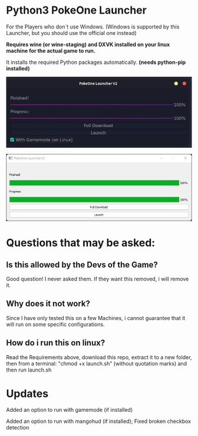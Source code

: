 # Python3 PokeOne Launcher

For the Players who don´t use Windows. (Windows is supported by this Launcher, but you should use the official one instead)

**Requires wine (or wine-staging) and DXVK installed on your linux machine for the actual game to run.**

It installs the required Python packages automatically. **(needs python-pip installed)**

![ScreenShot](/images/screenshot_linux.png)

![ScreenShot](/images/main.png)

# Questions that may be asked:

## Is this allowed by the Devs of the Game?
Good question! I never asked them. If they want this removed, i will remove it.

## Why does it not work?
Since I have only tested this on a few Machines, i cannot guarantee that it will run on some specific configurations.

## How do i run this on linux?
Read the Requirements above, download this repo, extract it to a new folder, then from a terminal: "chmod +x launch.sh" (without quotation marks) and then run launch.sh




# Updates
Added an option to run with gamemode (if installed)

Added an option to run with mangohud (if installed); Fixed broken checkbox detection
